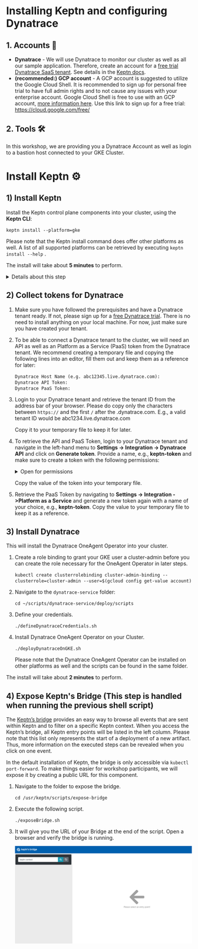 
# Installing Keptn and configuring Dynatrace

## 1. Accounts 🎫
 
* **Dynatrace** - We will use Dynatrace to monitor our cluster as well as all our sample application. Therefore, create an account for a [free trial Dynatrace SaaS tenant](https://www.dynatrace.com/trial). See details in the [Keptn docs](https://keptn.sh/docs/0.5.0/reference/monitoring/dynatrace/).
* **(recommended:) GCP account** - A GCP account is suggested to utilize the Google Cloud Shell. It is recommended to sign up for personal free trial to have full admin rights and to not cause any issues with your enterprise account. Google Cloud Shell is free to use with an GCP account, [more information here](https://cloud.google.com/free/docs/gcp-free-tier). Use this link to sign up for a free trial: https://cloud.google.com/free/


## 2. Tools 🛠️
In this workshop, we are providing you a Dynatrace Account as well as login to a bastion host connected to your GKE Cluster. 

# Install Keptn ⚙️

## 1) Install Keptn

Install the Keptn control plane components into your cluster, using the **Keptn CLI**:

```console
keptn install --platform=gke
```
Please note that the Keptn install command does offer other platforms as well. A list of all supported platforms can be retrieved by executing `keptn install --help` .

The install will take about **5 minutes** to perform.

<details><summary>Details about this step</summary>

The Keptn CLI will now install all Keptn core components into your cluster, as well authenticating the Keptn CLI at the end of the installation. 

Once the installation is finished you should find a couple of pods running in your keptn namespace.

```console
$ kubectl get pods -n keptn

NAME                                                              READY   STATUS    RESTARTS   AGE
api-f7689c9d8-dj7vj                                               1/1     Running   0          2m3s
bridge-fd68b4c67-rf5dw                                            1/1     Running   0          2m3s
configuration-service-6d69f8c547-lm46q                            1/1     Running   0          2m2s
eventbroker-go-b65b9bb68-cm8c4                                    1/1     Running   0          2m3s
gatekeeper-service-665447b98b-dtmtb                               1/1     Running   0          2m3s
gatekeeper-service-evaluation-done-distributor-55cbcb5844-zpkn4   1/1     Running   0          2m1s
helm-service-5f65468cf6-2rbgt                                     1/1     Running   0          2m3s
helm-service-configuration-change-distributor-cfd57c9d9-hrq9c     1/1     Running   0          2m2s
helm-service-service-create-distributor-7bbdd68969-jwtjt          1/1     Running   0          2m2s
jmeter-service-84479f4bfd-qmfqz                                   1/1     Running   0          2m3s
jmeter-service-deployment-distributor-864bf9f745-9v2hb            1/1     Running   0          2m2s
keptn-nats-cluster-1                                              1/1     Running   0          2m31s
nats-operator-7dcd546854-mftl9                                    1/1     Running   0          2m49s
pitometer-service-6fd6c4bd9b-8vccf                                1/1     Running   0          2m3s
pitometer-service-tests-finished-distributor-5697bbd859-r48g7     1/1     Running   0          2m2s
prometheus-service-8676b7588f-j8pzj                               1/1     Running   0          53s
prometheus-service-monitoring-configure-distributor-7788487749d   1/1     Running   0          38s
remediation-service-5b486d69c-ljmfq                               1/1     Running   0          2m2s
remediation-service-problem-distributor-6d88b7d65c-8jwsm          1/1     Running   0          2m1s
servicenow-service-7cd9b8784-mrx7d                                1/1     Running   0          54s
servicenow-service-problem-distributor-7fccc4986-w9qg8            1/1     Running   0          38s
shipyard-service-7f88695b49-ncqr8                                 1/1     Running   0          2m3s
shipyard-service-create-project-distributor-7bff8fc48f-44v9l      1/1     Running   0          2m1s
shipyard-service-delete-project-distributor-786645fb7b-nw7p8      1/1     Running   0          2m1s
wait-service-55d476cd97-pfbht                                     1/1     Running   0          2m3s
wait-service-deployment-distributor-fdcf99f67-g7jl9               1/1     Running   0          2m1s
```

</details>

## 2) Collect tokens for Dynatrace

1. Make sure you have followed the prerequisites and have a Dynatrace tenant ready. If not, please sign up for a [free Dynatrace trial](https://www.dynatrace.com/trial). There is no need to install anything on your local machine. For now, just make sure you have created your tenant.

1. To be able to connect a Dynatrace tenant to the cluster, we will need an API as well as an Platform as a Service (PaaS) token from the Dynatrace tenant.
We recommend creating a temporary file and copying the following lines into an editor, fill them out and keep them as a reference for later:

    ```
    Dynatrace Host Name (e.g. abc12345.live.dynatrace.com):
    Dynatrace API Token:
    Dynatrace PaaS Token:
    ```

1. Login to your Dynatrace tenant and retrieve the tenant ID from the address bar of your browser. Please do copy only the characters between `https://` and the first `/` after the .dynatrace.com. E.g., a valid tenant ID would be abc1234.live.dynatrace.com 

    Copy it to your temporary file to keep it for later.

1. To retrieve the API and PaaS Token, login to your Dynatrace tenant and navigate in the left-hand menu to **Settings -> Integration -> Dynatrace API** and click on **Generate token**. Provide a name, e.g., **keptn-token** and make sure to create a token with the following permissions:
    <details><summary>Open for permissions</summary>
    
    - Access problem and event feed, metrics and topology
    - Access logs
    - Configure maintenance windows
    - Read configuration
    - Write configuration
    - Capture request data
    - Real user monitoring JavaScript tag management
    </details>

    Copy the value of the token into your temporary file.

1. Retrieve the PaaS Token by navigating to **Settings -> Integration ->Platform as a Service** and generate a new token again with a name of your choice, e.g., **keptn-token**. Copy the value to your temporary file to keep it as a reference.



## 3) Install Dynatrace

This will install the Dynatrace OneAgent Operator into your cluster.

1. Create a role binding to grant your GKE user a cluster-admin before you can create the role necessary for the OneAgent Operator in later steps.
    ```console
    kubectl create clusterrolebinding cluster-admin-binding --clusterrole=cluster-admin --user=$(gcloud config get-value account)
    ```

1. Navigate to the `dynatrace-service` folder: 
    ```console
    cd ~/scripts/dynatrace-service/deploy/scripts
    ```
1. Define your credentials.
    ```console
    ./defineDynatraceCredentials.sh
    ```
1. Install Dynatrace OneAgent Operator on your Cluster.
    ```console
    ./deployDynatraceOnGKE.sh
    ```
    Please note that the Dynatrace OneAgent Operator can be installed on other platforms as well and the scripts can be found in the same folder.

The install will take about **2 minutes** to perform.

## 4) Expose Keptn's Bridge (This step is handled when running the previous shell script) 

The [Keptn’s bridge](https://keptn.sh/docs/0.5.0/reference/keptnsbridge/) provides an easy way to browse all events that are sent within Keptn and to filter on a specific Keptn context. When you access the Keptn’s bridge, all Keptn entry points will be listed in the left column. Please note that this list only represents the start of a deployment of a new artifact. Thus, more information on the executed steps can be revealed when you click on one event.

In the default installation of Keptn, the bridge is only accessible via `kubectl port-forward`. To make things easier for workshop participants, we will expose it by creating a public URL for this component.

1. Navigate to the folder to expose the bridge.
    ```console
    cd /usr/keptn/scripts/expose-bridge
    ```

1. Execute the following script.
    ```console
    ./exposeBridge.sh
    ```

1. It will give you the URL of your Bridge at the end of the script. Open a browser and verify the bridge is running.

    <img src="images/bridge-empty.png" width="500"/>
